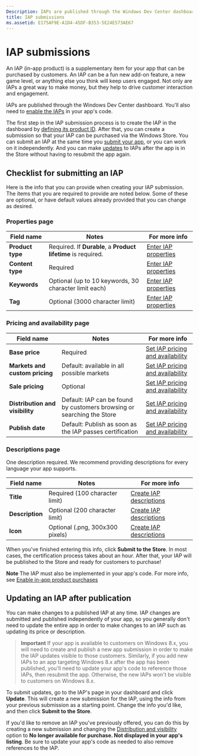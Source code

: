 ```yaml
---
Description: IAPs are published through the Windows Dev Center dashboard.
title: IAP submissions
ms.assetid: E175AF9E-A1D4-45DF-B353-5E24E573AE67
---
```


# IAP submissions


An IAP (in-app product) is a supplementary item for your app that can be purchased by customers. An IAP can be a fun new add-on feature, a new game level, or anything else you think will keep users engaged. Not only are IAPs a great way to make money, but they help to drive customer interaction and engagement.

IAPs are published through the Windows Dev Center dashboard. You'll also need to [enable the IAPs](https://msdn.microsoft.com/library/windows/apps/mt219684) in your app's code.

The first step in the IAP submission process is to create the IAP in the dashboard by [defining its product ID](set-your-iap-product-id.md). After that, you can create a submission so that your IAP can be purchased via the Windows Store. You can submit an IAP at the same time you [submit your app](app-submissions.md), or you can work on it independently. And you can make [updates](#updating-an-iap-after-submission) to IAPs after the app is in the Store without having to resubmit the app again.

## Checklist for submitting an IAP


Here is the info that you can provide when creating your IAP submission. The items that you are required to provide are noted below. Some of these are optional, or have default values already provided that you can change as desired.

### Properties page
| Field name                    | Notes                                       | For more info                                                             |
|-------------------------------|---------------------------------------------|---------------------------------------------------------------------------|
| **Product type**              | Required. If **Durable**, a **Product lifetime** is required. | [Enter IAP properties](enter-iap-properties.md)         |
| **Content type**              | Required                                    | [Enter IAP properties](enter-iap-properties.md)                           | 
| **Keywords**                  | Optional (up to 10 keywords, 30 character limit each) | [Enter IAP properties](enter-iap-properties.md)                 |
| **Tag**                       | Optional (3000 character limit)             | [Enter IAP properties](enter-iap-properties.md)                           |

### Pricing and availability page 
| Field name                    | Notes                                       | For more info                                                             |
|-------------------------------|---------------------------------------------|---------------------------------------------------------------------------|
| **Base price**                | Required                                    | [Set IAP pricing and availability](set-iap-pricing-and-availability.md)   |
| **Markets and custom pricing** | Default: available in all possible markets | [Set IAP pricing and availability](set-iap-pricing-and-availability.md)   |
| **Sale pricing**              | Optional                                    | [Set IAP pricing and availability](set-iap-pricing-and-availability.md)   |
| **Distribution and visibility** | Default: IAP can be found by customers browsing or searching the Store | [Set IAP pricing and availability](set-iap-pricing-and-availability.md) |
| **Publish date**              | Default: Publish as soon as the IAP passes certification | [Set IAP pricing and availability](set-iap-pricing-and-availability.md)   |

### Descriptions page
One description required. We recommend providing descriptions for every language your app supports.

| Field name                    | Notes                                       | For more info       |
|-------------------------------|---------------------------------------------|---------------------|
| **Title**                     | Required (100 character limit)              | [Create IAP descriptions](create-iap-descriptions.md)                     |
| **Description**               | Optional (200 character limit)              | [Create IAP descriptions](create-iap-descriptions.md)                     |
| **Icon**                      | Optional (.png, 300x300 pixels)             | [Create IAP descriptions](create-iap-descriptions.md)                     |

When you've finished entering this info, click **Submit to the Store**. In most cases, the certification process takes about an hour. After that, your IAP will be published to the Store and ready for customers to purchase!

**Note**  The IAP must also be implemented in your app's code. For more info, see [Enable in-app product purchases](https://msdn.microsoft.com/library/windows/apps/mt219684)


## Updating an IAP after publication


You can make changes to a published IAP at any time. IAP changes are submitted and published independently of your app, so you generally don't need to update the entire app in order to make changes to an IAP such as updating its price or description.

> **Important**  If your app is available to customers on Windows 8.x, you will need to create and publish a new app submission in order to make the IAP updates visible to those customers. Similarly, if you add new IAPs to an app targeting Windows 8.x after the app has been published, you'll need to update your app's code to reference those IAPs, then resubmit the app. Otherwise, the new IAPs won't be visible to customers on Windows 8.x.

To submit updates, go to the IAP's page in your dashboard and click **Update**. This will create a new submission for the IAP, using the info from your previous submission as a starting point. Change the info you'd like, and then click **Submit to the Store**.

If you'd like to remove an IAP you've previously offered, you can do this by creating a new submission and changing the [Distribution and visibility](set-iap-pricing-and-availability.md) option to **No longer available for purchase. Not displayed in your app's listing**. Be sure to update your app's code as needed to also remove references to the IAP.



<!--HONumber=Mar16_HO2-->


